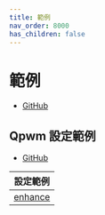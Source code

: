 ```yaml
---
title: 範例
nav_order: 8000
has_children: false
---
```


# 範例

* [GitHub](https://github.com/samwhelp/note-about-qpwm/tree/gh-pages/_demo)

## Qpwm 設定範例

* [GitHub](https://github.com/samwhelp/note-about-qpwm/tree/gh-pages/_demo/config/qpwm-config)


| 設定範例 |
| --- |
| [enhance](https://github.com/samwhelp/note-about-qpwm/tree/gh-pages/_demo/config/qpwm-config/enhance) |
